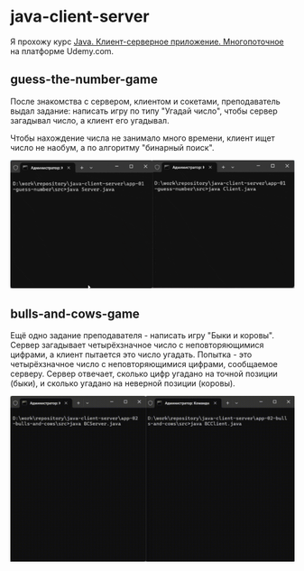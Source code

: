 # java-client-server

Я прохожу курс 
[Java. Клиент-серверное приложение. Многопоточное](https://www.udemy.com/course/client-server)
на платформе Udemy.com.

## guess-the-number-game

После знакомства с сервером, клиентом и сокетами, преподаватель выдал задание: написать игру по типу "Угадай число",
чтобы сервер загадывал число, а клиент его угадывал.

Чтобы нахождение числа не занимало много времени, клиент ищет число не наобум, а по алгоритму "бинарный поиск".

![demo-img](app-01-guess-number/demo-img.gif)

## bulls-and-cows-game

Ещё одно задание преподавателя - написать игру "Быки и коровы". Сервер загадывает четырёхзначное число с 
неповторяющимися цифрами, а клиент пытается это число угадать. Попытка - это четырёхзначное число с неповторяющимися 
цифрами, сообщаемое серверу. Сервер отвечает, сколько цифр угадано на точной позиции (быки), и сколько угадано
на неверной позиции (коровы).

![demo-img](app-02-bulls-and-cows/demo-img.gif)
